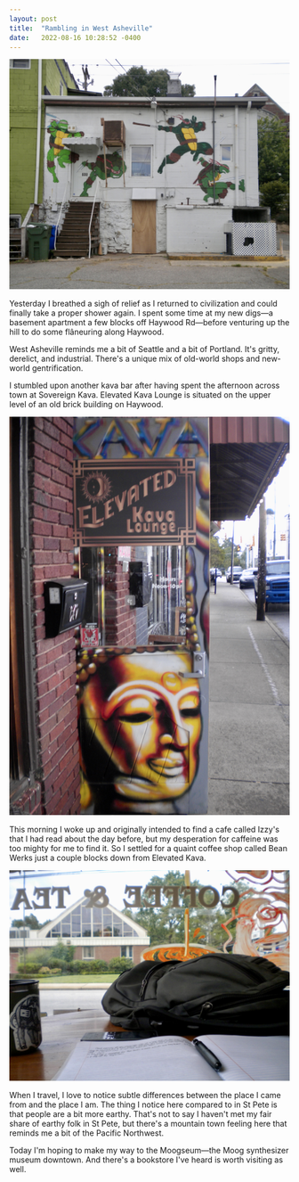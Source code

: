 ```yaml
---
layout: post
title:  "Rambling in West Asheville"
date:   2022-08-16 10:28:52 -0400
---
```


![Turtles in a half-shell](/images/ninja-turtles-mural.jpg)

Yesterday I breathed a sigh of relief as I returned to civilization and
could finally take a proper shower again. I spent some time at my new
digs—a basement apartment a few blocks off Haywood Rd—before venturing up
the hill to do some flâneuring along Haywood.

West Asheville reminds me a bit of Seattle and a bit of Portland. It's
gritty, derelict, and industrial. There's a unique mix of old-world shops
and new-world gentrification.

I stumbled upon another kava bar after having spent the afternoon across
town at Sovereign Kava. Elevated Kava Lounge is situated on the upper
level of an old brick building on Haywood.

![Elevated Kava Lounge](/images/elevated-kava-lounge.jpg)

This morning I woke up and originally intended to find a cafe called
Izzy's that I had read about the day before, but my desperation for
caffeine was too mighty for me to find it. So I settled for a quaint
coffee shop called Bean Werks just a couple blocks down from Elevated
Kava.

![Bean Werks](/images/bean-werks.jpg)

When I travel, I love to notice subtle differences between the place
I came from and the place I am. The thing I notice here compared to in St
Pete is that people are a bit more earthy. That's not to say I haven't
met my fair share of earthy folk in St Pete, but there's a mountain town
feeling here that reminds me a bit of the Pacific Northwest.

Today I'm hoping to make my way to the Moogseum—the Moog synthesizer
museum downtown. And there's a bookstore I've heard is worth visiting as
well. 
